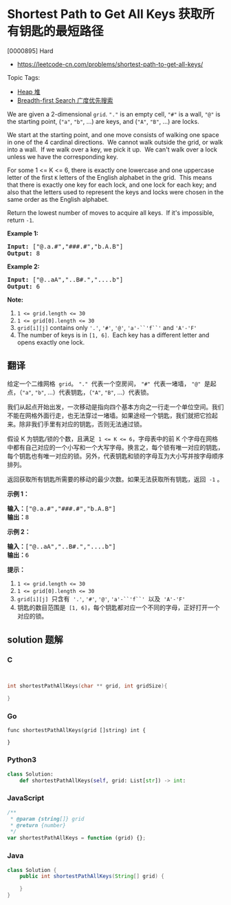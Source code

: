 # Shortest Path to Get All Keys 获取所有钥匙的最短路径

[0000895] Hard

- https://leetcode-cn.com/problems/shortest-path-to-get-all-keys/

Topic Tags:

- [Heap 堆](https://leetcode-cn.com/tag/heap/)
- [Breadth-first Search 广度优先搜索](https://leetcode-cn.com/tag/breadth-first-search/)

We are given a 2-dimensional `grid`. `"."` is an empty cell, `"#"` is a wall, `"@"` is the starting point, (`"a"`, `"b"`, ...) are keys, and (`"A"`, `"B"`, ...) are locks.

We start at the starting point, and one move consists of walking one space in one of the 4 cardinal directions.  We cannot walk outside the grid, or walk into a wall.  If we walk over a key, we pick it up.  We can't walk over a lock unless we have the corresponding key.

For some 1 <= K <= 6, there is exactly one lowercase and one uppercase letter of the first `K` letters of the English alphabet in the grid.  This means that there is exactly one key for each lock, and one lock for each key; and also that the letters used to represent the keys and locks were chosen in the same order as the English alphabet.

Return the lowest number of moves to acquire all keys.  If it's impossible, return `-1`.

**Example 1:**

<pre><strong>Input: </strong><span id="example-input-1-1">["@.a.#","###.#","b.A.B"]</span>
<strong>Output: </strong><span id="example-output-1">8</span>
</pre>

**Example 2:**

<pre><strong>Input: </strong><span id="example-input-2-1">["@..aA","..B#.","....b"]</span>
<strong>Output: </strong><span id="example-output-2">6</span>
</pre>

**Note:**

1.  `1 <= grid.length <= 30`
2.  `1 <= grid[0].length <= 30`
3.  `grid[i][j]` contains only `'.'`, `'#'`, `'@'`, ` 'a'-``'f``' ` and `'A'-'F'`
4.  The number of keys is in `[1, 6]`.  Each key has a different letter and opens exactly one lock.

## 翻译

给定一个二维网格  `grid`。 `"."`  代表一个空房间， `"#"`  代表一堵墙， `"@"`  是起点，（`"a"`, `"b"`, ...）代表钥匙，（`"A"`, `"B"`, ...）代表锁。

我们从起点开始出发，一次移动是指向四个基本方向之一行走一个单位空间。我们不能在网格外面行走，也无法穿过一堵墙。如果途经一个钥匙，我们就把它捡起来。除非我们手里有对应的钥匙，否则无法通过锁。

假设 K 为钥匙/锁的个数，且满足  `1 <= K <= 6`，字母表中的前 K 个字母在网格中都有自己对应的一个小写和一个大写字母。换言之，每个锁有唯一对应的钥匙，每个钥匙也有唯一对应的锁。另外，代表钥匙和锁的字母互为大小写并按字母顺序排列。

返回获取所有钥匙所需要的移动的最少次数。如果无法获取所有钥匙，返回  `-1` 。

**示例 1：**

<pre><strong>输入：</strong>["@.a.#","###.#","b.A.B"]
<strong>输出：</strong>8
</pre>

**示例 2：**

<pre><strong>输入：</strong>["@..aA","..B#.","....b"]
<strong>输出：</strong>6
</pre>

**提示：**

1.  `1 <= grid.length <= 30`
2.  `1 <= grid[0].length <= 30`
3.  `grid[i][j]`  只含有  `'.'`, `'#'`, `'@'`, ` 'a'-``'f``' `  以及  `'A'-'F'`
4.  钥匙的数目范围是  `[1, 6]`，每个钥匙都对应一个不同的字母，正好打开一个对应的锁。

## solution 题解

### C

```c


int shortestPathAllKeys(char ** grid, int gridSize){

}


```

### Go

```golang
func shortestPathAllKeys(grid []string) int {

}
```

### Python3

```python
class Solution:
    def shortestPathAllKeys(self, grid: List[str]) -> int:

```

### JavaScript

```javascript
/**
 * @param {string[]} grid
 * @return {number}
 */
var shortestPathAllKeys = function (grid) {};
```

### Java

```java
class Solution {
    public int shortestPathAllKeys(String[] grid) {

    }
}
```
